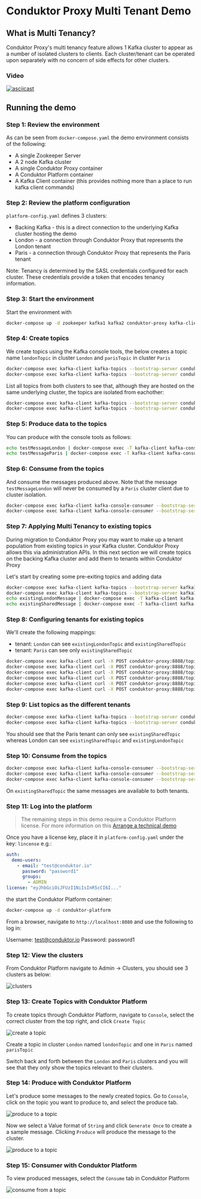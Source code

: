# Conduktor Proxy Multi Tenant Demo

## What is Multi Tenancy?

Conduktor Proxy's multi tenancy feature allows 1 Kafka cluster to appear as a number of isolated clusters to clients. Each cluster/tenant can be operated upon separately with no concern of side effects for other clusters.

### Video

[![asciicast](https://asciinema.org/a/PncSYV3jST1cdlhla9JGGAVHy.svg)](https://asciinema.org/a/PncSYV3jST1cdlhla9JGGAVHy)

## Running the demo

### Step 1: Review the environment

As can be seen from `docker-compose.yaml` the demo environment consists of the following:

* A single Zookeeper Server
* A 2 node Kafka cluster
* A single Conduktor Proxy container
* A Conduktor Platform container
* A Kafka Client container (this provides nothing more than a place to run kafka client commands)

### Step 2: Review the platform configuration

`platform-config.yaml` defines 3 clusters:

* Backing Kafka - this is a direct connection to the underlying Kafka cluster hosting the demo
* London - a connection through Conduktor Proxy that represents the London tenant
* Paris - a connection through Conduktor Proxy that represents the Paris tenant

Note: Tenancy is determined by the SASL credentials configured for each cluster. These credentials provide a token that encodes tenancy information.

### Step 3: Start the environment

Start the environment with

```bash
docker-compose up -d zookeeper kafka1 kafka2 conduktor-proxy kafka-client
```

### Step 4: Create topics

We create topics using the Kafka console tools, the below creates a topic name `londonTopic` in cluster `London` and `parisTopic` in cluster `Paris`

```bash
docker-compose exec kafka-client kafka-topics --bootstrap-server conduktor-proxy:6969 --command-config /clientConfig/london.properties --create --topic londonTopic
docker-compose exec kafka-client kafka-topics --bootstrap-server conduktor-proxy:6969 --command-config /clientConfig/paris.properties --create --topic parisTopic
```

List all topics from both clusters to see that, although they are hosted on the same underlying cluster, the topics are isolated from eachother:

```bash
docker-compose exec kafka-client kafka-topics --bootstrap-server conduktor-proxy:6969 --command-config /clientConfig/london.properties --list
docker-compose exec kafka-client kafka-topics --bootstrap-server conduktor-proxy:6969 --command-config /clientConfig/paris.properties --list
```

### Step 5: Produce data to the topics

You can produce with the console tools as follows:

```bash
echo testMessageLondon | docker-compose exec -T kafka-client kafka-console-producer --bootstrap-server conduktor-proxy:6969 --producer.config /clientConfig/london.properties --topic londonTopic
echo testMessageParis | docker-compose exec -T kafka-client kafka-console-producer --bootstrap-server conduktor-proxy:6969 --producer.config /clientConfig/paris.properties --topic parisTopic
```

### Step 6: Consume from the topics

And consume the messages produced above. Note that the message `testMessageLondon` will never be consumed by a `Paris` cluster client due to cluster isolation. 

```bash
docker-compose exec kafka-client kafka-console-consumer --bootstrap-server conduktor-proxy:6969 --consumer.config /clientConfig/london.properties --topic londonTopic --from-beginning
docker-compose exec kafka-client kafka-console-consumer --bootstrap-server conduktor-proxy:6969 --consumer.config /clientConfig/paris.properties --topic parisTopic --from-beginning
```

### Step 7: Applying Multi Tenancy to existing topics

During migration to Conduktor Proxy you may want to make up a tenant population from existing topics in your Kafka cluster. Conduktor Proxy allows this via administration APIs. In this next section we will create topics on the backing Kafka cluster and add them to tenants within Conduktor Proxy

Let's start by creating some pre-exiting topics and adding data

```bash
docker-compose exec kafka-client kafka-topics --bootstrap-server kafka1:9092 --create --topic existingLondonTopic
docker-compose exec kafka-client kafka-topics --bootstrap-server kafka1:9092 --create --topic existingSharedTopic
echo existingLondonMessage | docker-compose exec -T kafka-client kafka-console-producer --bootstrap-server kafka1:9092 --topic existingLondonTopic
echo existingSharedMessage | docker-compose exec -T kafka-client kafka-console-producer --bootstrap-server kafka1:9092 --topic existingSharedTopic
```

### Step 8: Configuring tenants for existing topics

We'll create the following mappings:
* tenant: `London` can see `existingLondonTopic` and `existingSharedTopic`
* tenant: `Paris` can see only `existingSharedTopic`

```bash
docker-compose exec kafka-client curl -X POST conduktor-proxy:8888/topicMappings/1-1/existingLondonTopic -d '{ "topicName":"existingLondonTopic" }'
docker-compose exec kafka-client curl -X POST conduktor-proxy:8888/topicMappings/1-1/existingSharedTopic -d '{ "topicName":"existingSharedTopic" }'
docker-compose exec kafka-client curl -X POST conduktor-proxy:8888/topicMappings/1-2/existingSharedTopic -d '{ "topicName":"existingSharedTopic" }'
docker-compose exec kafka-client curl -X POST conduktor-proxy:8888/topics/1-1 -d '{ "name":"existingLondonTopic" }'
docker-compose exec kafka-client curl -X POST conduktor-proxy:8888/topics/1-1 -d '{ "name":"existingSharedTopic" }'
docker-compose exec kafka-client curl -X POST conduktor-proxy:8888/topics/1-2 -d '{ "name":"existingSharedTopic" }' 
```

### Step 9: List topics as the different tenants

```bash
docker-compose exec kafka-client kafka-topics --bootstrap-server conduktor-proxy:6969 --command-config /clientConfig/london.properties --list
docker-compose exec kafka-client kafka-topics --bootstrap-server conduktor-proxy:6969 --command-config /clientConfig/paris.properties --list
```

You should see that the Paris tenant can only see `existingSharedTopic` whereas London can see `existingSharedTopic` and `existingLondonTopic` 

### Step 10: Consume from the topics

```bash
docker-compose exec kafka-client kafka-console-consumer --bootstrap-server conduktor-proxy:6969 --consumer.config /clientConfig/london.properties --topic existingLondonTopic --from-beginning
docker-compose exec kafka-client kafka-console-consumer --bootstrap-server conduktor-proxy:6969 --consumer.config /clientConfig/london.properties --topic existingSharedTopic --from-beginning
docker-compose exec kafka-client kafka-console-consumer --bootstrap-server conduktor-proxy:6969 --consumer.config /clientConfig/paris.properties --topic existingSharedTopic --from-beginning
```

On `existingSharedTopic` the same messages are available to both tenants.


### Step 11: Log into the platform

> The remaining steps in this demo require a Conduktor Platform license. For more information on this [Arrange a technical demo](https://www.conduktor.io/contact/demo)

Once you have a license key, place it in `platform-config.yaml` under the key: `lincense` e.g.:

```yaml
auth:
  demo-users:
    - email: "test@conduktor.io"
      password: "password1"
      groups:
        - ADMIN
license: "eyJhbGciOiJFUzI1NiIsInR5cCI6I..."
```

the start the Conduktor Platform container:

```bash
docker-compose up -d conduktor-platform
```

From a browser, navigate to `http://localhost:8080` and use the following to log in:

Username: test@conduktor.io
Password: password1

### Step 12: View the clusters

From Conduktor Platform navigate to Admin -> Clusters, you should see 3 clusters as below:

![clusters](images/clusters.png "Clusters")

### Step 13: Create Topics with Conduktor Platform

To create topics through Conduktor Platform, navigate to `Console`, select the correct cluster from the top right, and click `Create Topic`

![create a topic](images/create_topic.png "Create Topic")

Create a topic in cluster `London` named `londonTopic` and one in `Paris` named `parisTopic`

Switch back and forth between the `London` and `Paris` clusters and you will see that they only show the topics relevant to their clusters. 

### Step 14: Produce with Conduktor Platform

Let's produce some messages to the newly created topics. Go to `Console`, click on the topic you want to produce to, and select the produce tab.

![produce to a topic](images/produce1.png "Produce")

Now we select a Value format of `String` and click `Generate Once` to create a a sample message. Clicking `Produce` will produce the message to the cluster.

![produce to a topic](images/produce2.png "Produce")

### Step 15: Consumer with Conduktor Platform

To view produced messages, select the `Consume` tab in Conduktor Platform

![consume from a topic](images/consume.png "Consume")
